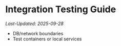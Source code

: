 # Integration Testing Guide
_Last-Updated: 2025-09-28_

- DB/network boundaries
- Test containers or local services
